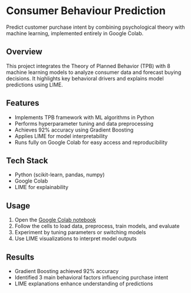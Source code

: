 # Consumer Behaviour Prediction

Predict customer purchase intent by combining psychological theory with machine learning, implemented entirely in Google Colab.

## Overview

This project integrates the Theory of Planned Behavior (TPB) with 8 machine learning models to analyze consumer data and forecast buying decisions. It highlights key behavioral drivers and explains model predictions using LIME.

## Features

- Implements TPB framework with ML algorithms in Python  
- Performs hyperparameter tuning and data preprocessing  
- Achieves 92% accuracy using Gradient Boosting  
- Applies LIME for model interpretability  
- Runs fully on Google Colab for easy access and reproducibility  

## Tech Stack

- Python (scikit-learn, pandas, numpy)  
- Google Colab  
- LIME for explainability  

## Usage

1. Open the [Google Colab notebook](https://colab.research.google.com/your-notebook-link)  
2. Follow the cells to load data, preprocess, train models, and evaluate  
3. Experiment by tuning parameters or switching models  
4. Use LIME visualizations to interpret model outputs  

## Results

- Gradient Boosting achieved 92% accuracy  
- Identified 3 main behavioral factors influencing purchase intent  
- LIME explanations enhance understanding of predictions  


